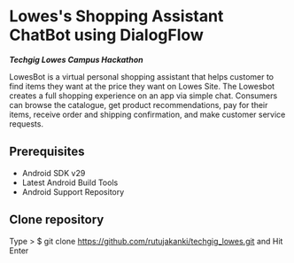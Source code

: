 # Lowes's Shopping Assistant ChatBot using DialogFlow
***Techgig Lowes Campus Hackathon***

LowesBot is a virtual personal shopping assistant that helps customer to find items they want at the price they want on Lowes Site. The Lowesbot creates a full shopping experience on an app via simple chat. Consumers can browse the catalogue, get product recommendations, pay for their items, receive order and shipping confirmation, and make customer service requests.

## Prerequisites
- Android SDK v29
- Latest Android Build Tools
- Android Support Repository


## Clone repository
Type > $ git clone https://github.com/rutujakanki/techgig_lowes.git  and Hit Enter
